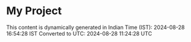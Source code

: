 # My Project

This content is dynamically generated in Indian Time (IST): 2024-08-28 16:54:28 IST
Converted to UTC: 2024-08-28 11:24:28 UTC
